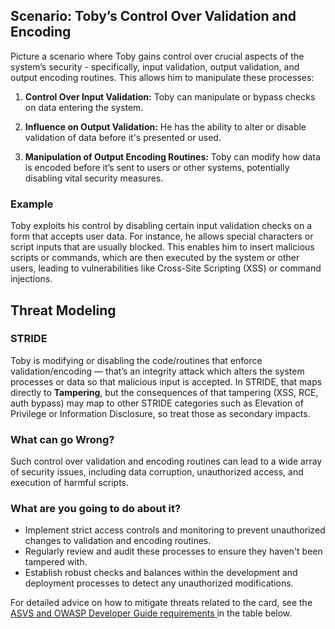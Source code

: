 ## Scenario: Toby’s Control Over Validation and Encoding

Picture a scenario where Toby gains control over crucial aspects of the system’s security - specifically, input validation, output validation, and output encoding routines. This allows him to manipulate these processes:

1. **Control Over Input Validation:** Toby can manipulate or bypass checks on data entering the system.

2. **Influence on Output Validation:** He has the ability to alter or disable validation of data before it's presented or used.

3. **Manipulation of Output Encoding Routines:** Toby can modify how data is encoded before it’s sent to users or other systems, potentially disabling vital security measures.

### Example

Toby exploits his control by disabling certain input validation checks on a form that accepts user data. For instance, he allows special characters or script inputs that are usually blocked. This enables him to insert malicious scripts or commands, which are then executed by the system or other users, leading to vulnerabilities like Cross-Site Scripting (XSS) or command injections.

## Threat Modeling

### STRIDE

Toby is modifying or disabling the code/routines that enforce validation/encoding — that’s an integrity attack which alters the system processes or data so that malicious input is accepted. In STRIDE, that maps directly to **Tampering**, but the consequences of that tampering (XSS, RCE, auth bypass) may map to other STRIDE categories such as Elevation of Privilege or Information Disclosure, so treat those as secondary impacts.

### What can go Wrong?

Such control over validation and encoding routines can lead to a wide array of security issues, including data corruption, unauthorized access, and execution of harmful scripts.

### What are you going to do about it?

- Implement strict access controls and monitoring to prevent unauthorized changes to validation and encoding routines.
- Regularly review and audit these processes to ensure they haven't been tampered with.
- Establish robust checks and balances within the development and deployment processes to detect any unauthorized modifications.

For detailed advice on how to mitigate threats related to the card, see the [ASVS and OWASP Developer Guide requirements ](#mapping 'ASVS and OWASP Developer Guide requirements [internal]') in the table below.
